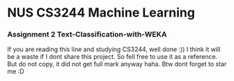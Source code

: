 # NUS CS3244 Machine Learning
### Assignment 2 Text-Classification-with-WEKA
If you are reading this line and studying CS3244, well done :)) I think it will be a waste if I dont share this project. 
So fell free to use it as a reference. But do not copy, it did not get full mark anyway haha.
Btw dont forget to star me :D
